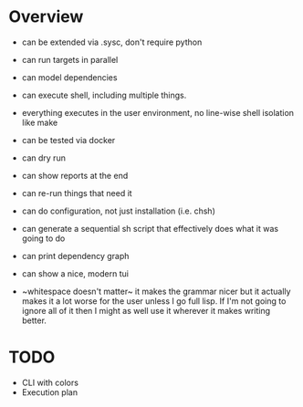 
# Overview
- can be extended via .sysc, don't require python
- can run targets in parallel
- can model dependencies
- can execute shell, including multiple things.
- everything executes in the user environment, no line-wise shell isolation like make
- can be tested via docker
- can dry run
- can show reports at the end
- can re-run things that need it
- can do configuration, not just installation (i.e. chsh)
- can generate a sequential sh script that effectively does what it was going to do
- can print dependency graph
- can show a nice, modern tui



- ~whitespace doesn't matter~ it makes the grammar nicer but it actually makes it a lot worse for the user unless I go full lisp. If I'm not
  going to ignore all of it then I might as well use it wherever it makes writing better.


# TODO
- CLI with colors
- Execution plan
